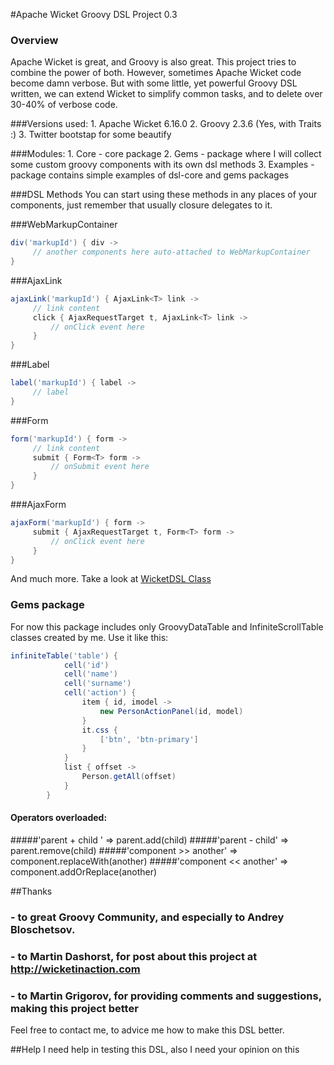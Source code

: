 #Apache Wicket Groovy DSL Project 0.3

### Overview
Apache Wicket is great, and Groovy is also great. This project tries to combine the power of both. However, sometimes Apache Wicket code become damn verbose.
But with some little, yet powerful Groovy DSL written, we can extend Wicket to simplify common tasks, and to delete over 30-40% of verbose code.

###Versions used:
    1. Apache Wicket 6.16.0
    2. Groovy 2.3.6 (Yes, with Traits :)
    3. Twitter bootstap for some beautify

###Modules:
    1. Core - core package
    2. Gems - package where I will collect some custom groovy components with its own dsl methods
    3. Examples - package contains simple examples of dsl-core and gems packages

###DSL Methods
You can start using these methods in any places of your components, just remember that usually closure delegates to it.

###WebMarkupContainer
```groovy
div('markupId') { div ->
     // another components here auto-attached to WebMarkupContainer
}
```
###AjaxLink
```groovy
ajaxLink('markupId') { AjaxLink<T> link ->
     // link content
     click { AjaxRequestTarget t, AjaxLink<T> link ->
         // onClick event here
     }
}
```
###Label
```groovy
label('markupId') { label ->
     // label
}
```
###Form
```groovy
form('markupId') { form ->
     // link content
     submit { Form<T> form ->
         // onSubmit event here
     }
}
```
###AjaxForm
```groovy
ajaxForm('markupId') { form ->
     submit { AjaxRequestTarget t, Form<T> form ->
         // onClick event here
     }
}
```

And much more. Take a look at [WicketDSL Class](core/src/main/groovy/wicket/groovy/WicketDSL.groovy)

### Gems package
For now this package includes only GroovyDataTable and InfiniteScrollTable classes created by me.
Use it like this:
```groovy
infiniteTable('table') {
            cell('id')
            cell('name')
            cell('surname')
            cell('action') {
                item { id, imodel ->
                    new PersonActionPanel(id, model)
                }
                it.css {
                    ['btn', 'btn-primary']
                }
            }
            list { offset ->
                Person.getAll(offset)
            }
        }
```

#### Operators overloaded:
#####'parent + child ' => parent.add(child)
#####'parent - child' => parent.remove(child)
#####'component >> another' => component.replaceWith(another)
#####'component << another' => component.addOrReplace(another)

##Thanks

### - to great Groovy Community, and especially to Andrey Bloschetsov.
### - to Martin Dashorst, for post about this project at http://wicketinaction.com
### - to Martin Grigorov, for providing comments and suggestions, making this project better

Feel free to contact me, to advice me how to make this DSL better.

##Help
I need help in testing this DSL, also I need your opinion on this